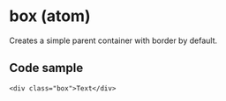 # box (atom)

Creates a simple parent container with border by default.

## Code sample 

```
<div class="box">Text</div>
```